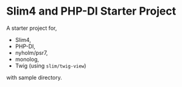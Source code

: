 Slim4 and PHP-DI Starter Project
================================

A starter project for, 

- Slim4,
- PHP-DI,
- nyholm/psr7,
- monolog,
- Twig (using `slim/twig-view`)

with sample directory. 